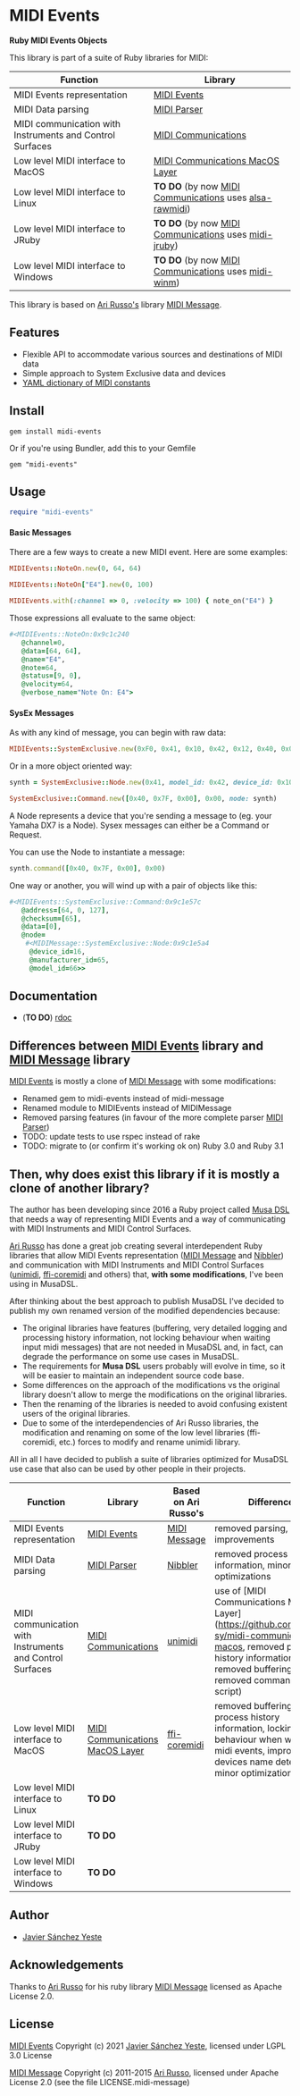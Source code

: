 # MIDI Events

**Ruby MIDI Events Objects**

This library is part of a suite of Ruby libraries for MIDI:

| Function | Library |
| --- | --- |
| MIDI Events representation | [MIDI Events](https://github.com/javier-sy/midi-events) |
| MIDI Data parsing | [MIDI Parser](https://github.com/javier-sy/midi-parser) |
| MIDI communication with Instruments and Control Surfaces | [MIDI Communications](https://github.com/javier-sy/midi-communications) |
| Low level MIDI interface to MacOS | [MIDI Communications MacOS Layer](https://github.com/javier-sy/midi-communications-macos) |
| Low level MIDI interface to Linux | **TO DO** (by now [MIDI Communications](https://github.com/javier-sy/midi-communications) uses [alsa-rawmidi](http://github.com/arirusso/alsa-rawmidi)) | 
| Low level MIDI interface to JRuby | **TO DO** (by now [MIDI Communications](https://github.com/javier-sy/midi-communications) uses [midi-jruby](http://github.com/arirusso/midi-jruby))| 
| Low level MIDI interface to Windows | **TO DO** (by now [MIDI Communications](https://github.com/javier-sy/midi-communications) uses [midi-winm](http://github.com/arirusso/midi-winmm)) | 

This library is based on [Ari Russo's](http://github.com/arirusso) library [MIDI Message](https://github.com/arirusso/midi-message).

## Features

* Flexible API to accommodate various sources and destinations of MIDI data
* Simple approach to System Exclusive data and devices
* [YAML dictionary of MIDI constants](https://github.com/javier-sy/midi-events/blob/master/lib/midi.yml)

## Install

`gem install midi-events`

Or if you're using Bundler, add this to your Gemfile

`gem "midi-events"`

## Usage

```ruby
require "midi-events"
```

#### Basic Messages

There are a few ways to create a new MIDI event. Here are some examples:

```ruby
MIDIEvents::NoteOn.new(0, 64, 64)

MIDIEvents::NoteOn["E4"].new(0, 100)

MIDIEvents.with(:channel => 0, :velocity => 100) { note_on("E4") }
```

Those expressions all evaluate to the same object:

```ruby
#<MIDIEvents::NoteOn:0x9c1c240
   @channel=0,
   @data=[64, 64],
   @name="E4",
   @note=64,
   @status=[9, 0],
   @velocity=64,
   @verbose_name="Note On: E4">
```

#### SysEx Messages

As with any kind of message, you can begin with raw data:

```ruby
MIDIEvents::SystemExclusive.new(0xF0, 0x41, 0x10, 0x42, 0x12, 0x40, 0x00, 0x7F, 0x00, 0x41, 0xF7)
```

Or in a more object oriented way:

```ruby  
synth = SystemExclusive::Node.new(0x41, model_id: 0x42, device_id: 0x10)

SystemExclusive::Command.new([0x40, 0x7F, 0x00], 0x00, node: synth)
```

A Node represents a device that you're sending a message to (eg. your Yamaha DX7 is a Node). Sysex messages can either be a Command or Request.

You can use the Node to instantiate a message:

```ruby  
synth.command([0x40, 0x7F, 0x00], 0x00)
```

One way or another, you will wind up with a pair of objects like this:

```ruby
#<MIDIEvents::SystemExclusive::Command:0x9c1e57c
   @address=[64, 0, 127],
   @checksum=[65],
   @data=[0],
   @node=
    #<MIDIMessage::SystemExclusive::Node:0x9c1e5a4
     @device_id=16,
     @manufacturer_id=65,
     @model_id=66>>
```

## Documentation

* (**TO DO**) [rdoc](http://rubydoc.info/github/javier-sy/midi-events)

## Differences between [MIDI Events](https://github.com/javier-sy/midi-events) library and [MIDI Message](https://github.com/arirusso/midi-message) library

[MIDI Events](https://github.com/javier-sy/midi-events) is mostly a clone of [MIDI Message](https://github.com/arirusso/midi-message) with some modifications:
* Renamed gem to midi-events instead of midi-message
* Renamed module to MIDIEvents instead of MIDIMessage
* Removed parsing features (in favour of the more complete parser [MIDI Parser](https://github.com/javier-sy/midi-parser))
* TODO: update tests to use rspec instead of rake
* TODO: migrate to (or confirm it's working ok on) Ruby 3.0 and Ruby 3.1

## Then, why does exist this library if it is mostly a clone of another library?

The author has been developing since 2016 a Ruby project called
[Musa DSL](https://github.com/javier-sy/musa-dsl) that needs a way
of representing MIDI Events and a way of communicating with
MIDI Instruments and MIDI Control Surfaces.

[Ari Russo](https://github.com/arirusso) has done a great job creating
several interdependent Ruby libraries that allow
MIDI Events representation ([MIDI Message](https://github.com/arirusso/midi-message)
and [Nibbler](https://github.com/arirusso/nibbler))
and communication with MIDI Instruments and MIDI Control Surfaces
([unimidi](https://github.com/arirusso/unimidi),
[ffi-coremidi](https://github.com/arirusso/ffi-coremidi) and others)
that, **with some modifications**, I've been using in MusaDSL.

After thinking about the best approach to publish MusaDSL
I've decided to publish my own renamed version of the modified dependencies because:

* The original libraries have features
  (buffering, very detailed logging and processing history information, not locking behaviour when waiting input midi messages)
  that are not needed in MusaDSL and, in fact,
  can degrade the performance on some use cases in MusaDSL.
* The requirements for **Musa DSL** users probably will evolve in time, so it will be easier to maintain an independent source code base.
* Some differences on the approach of the modifications vs the original library doesn't allow to merge the modifications on the original libraries.
* Then the renaming of the libraries is needed to avoid confusing existent users of the original libraries.
* Due to some of the interdependencies of Ari Russo libraries,
  the modification and renaming on some of the low level libraries (ffi-coremidi, etc.)
  forces to modify and rename unimidi library.

All in all I have decided to publish a suite of libraries optimized for MusaDSL use case that also can be used by other people in their projects.

| Function | Library | Based on Ari Russo's| Difference |
| --- | --- | --- | --- |
| MIDI Events representation | [MIDI Events](https://github.com/javier-sy/midi-events) | [MIDI Message](https://github.com/arirusso/midi-message) | removed parsing, small improvements |
| MIDI Data parsing | [MIDI Parser](https://github.com/javier-sy/midi-parser) | [Nibbler](https://github.com/arirusso/nibbler) | removed process history information, minor optimizations |
| MIDI communication with Instruments and Control Surfaces | [MIDI Communications](https://github.com/javier-sy/midi-communications) | [unimidi](https://github.com/arirusso/unimidi) | use of [MIDI Communications MacOS Layer](https://github.com/javier-sy/midi-communications-macos, removed process history information, removed buffering, removed command line script)
| Low level MIDI interface to MacOS | [MIDI Communications MacOS Layer](https://github.com/javier-sy/midi-communications-macos) | [ffi-coremidi](https://github.com/arirusso/ffi-coremidi) | removed buffering and process history information, locking behaviour when waiting midi events, improved midi devices name detection, minor optimizations |
| Low level MIDI interface to Linux | **TO DO** | | |
| Low level MIDI interface to JRuby | **TO DO** | | |
| Low level MIDI interface to Windows | **TO DO** | | |

## Author

* [Javier Sánchez Yeste](https://github.com/javier-sy)

## Acknowledgements

Thanks to [Ari Russo](http://github.com/arirusso) for his ruby library [MIDI Message](https://github.com/arirusso/midi-message) licensed as Apache License 2.0.

## License

[MIDI Events](https://github.com/javier-sy/midi-events) Copyright (c) 2021 [Javier Sánchez Yeste](https://yeste.studio), licensed under LGPL 3.0 License

[MIDI Message](https://github.com/arirusso/midi-message) Copyright (c) 2011-2015 [Ari Russo](http://arirusso.com), licensed under Apache License 2.0 (see the file LICENSE.midi-message)



